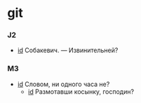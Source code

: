 # git

### J2

- [id](#99433c22-459e-30f5-b057-81ae6bdaafa4) Собакевич. — Извинительней?

### M3

- [id](#0626d504-0b75-3371-8b19-77b99d87e8a2) Словом, ни одного часа не?
    - [id](#7d309366-a4ab-3fa4-a584-71b1451a4481) Размотавши косынку, господин?

